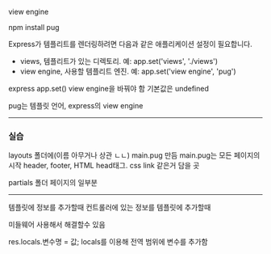 view engine

npm install pug

Express가 템플리트를 렌더링하려면 다음과 같은 애플리케이션 설정이 필요합니다.

- views, 템플리트가 있는 디렉토리. 예: app.set('views', './views')
- view engine, 사용할 템플리트 엔진. 예: app.set('view engine', 'pug')

express app.set()
view engine을 바꿔야 함 기본값은 undefined

pug는 템플릿 언어,
express의 view engine

---

### 실습

layouts 폴더에(이름 아무거나 상관 ㄴㄴ)
main.pug 만듬
main.pug는 모든 페이지의 시작 header, footer, HTML head태그. css link 같은거 담을 곳

partials 폴더
페이지의 일부분

---

템플릿에 정보를 추가할때
컨트롤러에 있는 정보를 템플릿에 추가할때

미들웨어 사용해서 해결할수 있음

res.locals.변수명 = 값;
locals를 이용해 전역 범위에 변수를 추가함
